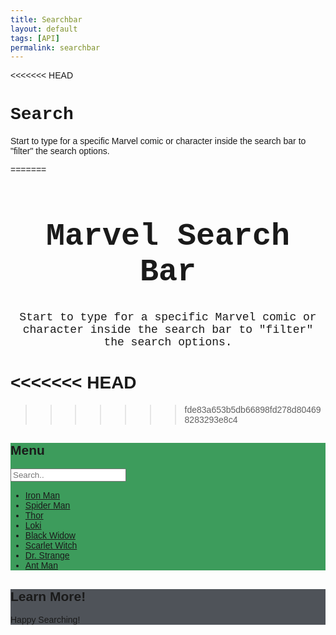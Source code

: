 ```yaml
---
title: Searchbar
layout: default
tags: [API]
permalink: searchbar
---
```


<html>
<head>
<meta name="viewport" content="width=device-width, initial-scale=1">
<style>
body {
  font-family: Arial, Helvetica, sans-serif;
}

* {
  box-sizing: border-box;
}

/* Create a column layout with Flexbox */
.row {
  display: flex;
}

/* Left column (menu) */
.left {
  flex: 35%;
  padding: 15px 0;
}

.left h2 {
  padding-left: 8px;
}

/* Right column (page content) */
.right {
  flex: 65%;
  padding: 15px;
}

/* Style the search box */
#mySearch {
  width: 100%;
  font-size: 18px;
  padding: 11px;
  border: 1px solid #ddd;
}

/* Style the navigation menu inside the left column */
#myMenu {
  list-style-type: none;
  padding: 0;
  margin: 0;
}

#myMenu li a {
  padding: 12px;
  text-decoration: none;
  color: black;
  display: block
}

#myMenu li a:hover {
  background-color: #4f5359;
}
</style>
</head>
<body>
<<<<<<< HEAD

<h1 style="font-family:'Courier New'">Search</h1>
<p>Start to type for a specific Marvel comic or character inside the search bar to "filter" the search options.</p>
=======

<h1 style="font-family:'Courier New'; text-align:center; font-size: 50px">Marvel Search Bar</h1>
<p style="font-family:'Courier New'; text-align:center; font-size: 18px">Start to type for a specific Marvel comic or character inside the search bar to "filter" the search options.</p>


<head>
<meta name="viewport" content="width=device-width, initial-scale=1">
<style>
img {
  display: block;
  margin-left: auto;
  margin-right: auto;
}
</style>
</head>
<body>

<<<<<<< HEAD
=======

</body>



>>>>>>> fde83a653b5db66898fd278d804698283293e8c4
<div class="row">
  <div class="left" style="background-color:#3d9c5c;">
    <h2>Menu</h2>
    <input type="text" id="mySearch" onkeyup="myFunction()" placeholder="Search.." title="Type in a category">
    <ul id="myMenu">
      <li><a href="#">Iron Man</a></li>
      <li><a href="#">Spider Man</a></li>
      <li><a href="#">Thor</a></li>
      <li><a href="#">Loki</a></li>
      <li><a href="#">Black Widow</a></li>
      <li><a href="#">Scarlet Witch</a></li>
      <li><a href="#">Dr. Strange</a></li>
      <li><a href="#">Ant Man</a></li>
    </ul>
  </div>
  
  <div class="right" style="background-color:#4f5359;">
    <h2>Learn More!</h2>
    <p>Happy Searching! </p>
  </div>
</div>

<script>
function myFunction() {
  var input, filter, ul, li, a, i;
  input = document.getElementById("mySearch");
  filter = input.value.toUpperCase();
  ul = document.getElementById("myMenu");
  li = ul.getElementsByTagName("li");
  for (i = 0; i < li.length; i++) {
    a = li[i].getElementsByTagName("a")[0];
    if (a.innerHTML.toUpperCase().indexOf(filter) > -1) {
      li[i].style.display = "";
    } else {
      li[i].style.display = "none";
    }
  }
}
</script>

</body>
</html>

